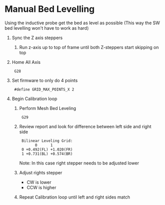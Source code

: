 
# Manual Bed Levelling

Using the inductive probe get the bed as level as possible (This way the SW bed levelling won't have to work as hard)

1. Sync the Z axis steppers
	1. Run z-axis up to top of frame until both Z-steppers start skipping on top
2. Home All Axis

        G28
4. Set firmware to only do 4 points
  
        #define GRID_MAX_POINTS_X 2      
3. Begin Calibration loop
    1. Perform Mesh Bed Leveling

            G29
    2. Review report and look for difference between left side and right side

            Bilinear Leveling Grid:
                  0      1
            0 +0.492(FL) +1.020(FR)
            1 +0.731(BL) +0.574(BR)
        Note: In this case right stepper needs to be adjusted lower
        
    3. Adjust rights stepper
        - CW is lower
        - CCW is higher
     4. Repeat Calibration loop until left and right sides match
<!--stackedit_data:
eyJoaXN0b3J5IjpbNjMxNjQxNzcxXX0=
-->